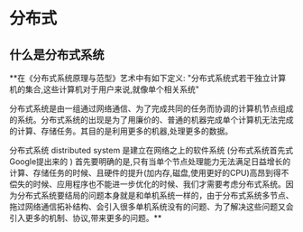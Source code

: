 # 分布式

## 什么是分布式系统

**在《分布式系统原理与范型》艺术中有如下定义: "分布式系统式若干独立计算机的集合,这些计算机对于用户来说,就像单个相关系统"

分布式系统是由一组通过网络通信、为了完成共同的任务而协调的计算机节点组成的系统。分布式系统的出现是为了用廉价的、普通的机器完成单个计算机无法完成的计算、存储任务。其目的是利用更多的机器,处理更多的数据。

分布式系统 distributed system 是建立在网络之上的软件系统 (分布式系统首先式Google提出来的 )
首先要明确的是,只有当单个节点处理能力无法满足日益增长的计算、存储任务的时候、且硬件的提升(加内存,磁盘,使用更好的CPU)高昂到得不偿失的时候、应用程序也不能进一步优化的时候、我们才需要考虑分布式系统。因为分布式系统要结局的问题本身就是和单机系统一样的，由于分布式系统多节点、拖过网络通信拓补结构、会引入很多单机系统没有的问题、为了解决这些问题又会引入更多的机制、协议,带来更多的问题。**